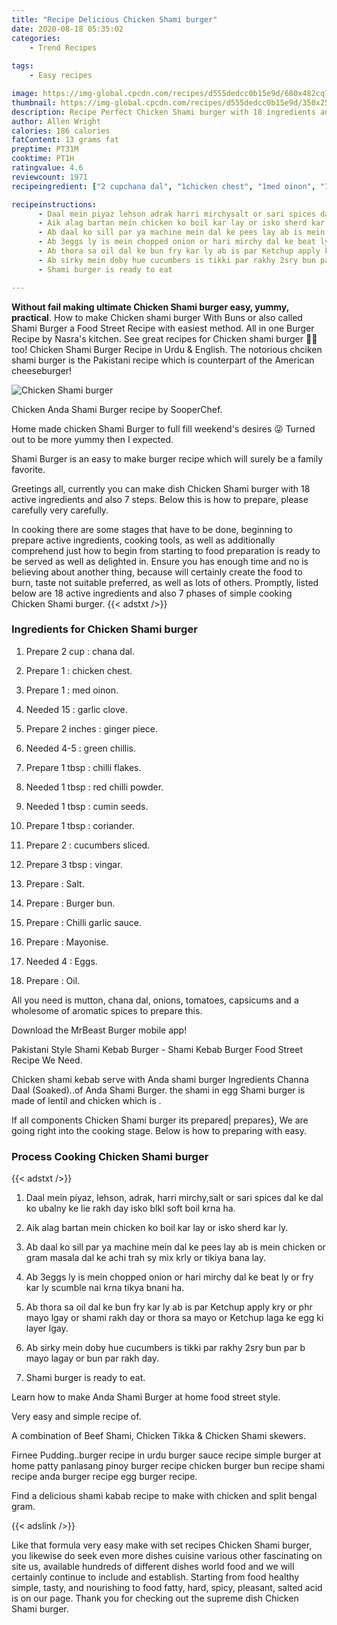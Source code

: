 ```yaml
---
title: "Recipe Delicious Chicken Shami burger"
date: 2020-08-18 05:35:02
categories:
    - Trend Recipes
    
tags:
    - Easy recipes

image: https://img-global.cpcdn.com/recipes/d555dedcc0b15e9d/680x482cq70/chicken-shami-burger-recipe-main-photo.jpg
thumbnail: https://img-global.cpcdn.com/recipes/d555dedcc0b15e9d/350x250cq70/chicken-shami-burger-recipe-main-photo.jpg
description: Recipe Perfect Chicken Shami burger with 18 ingredients and 7 stages of easy cooking.
author: Allen Wright
calories: 186 calories
fatContent: 13 grams fat
preptime: PT31M
cooktime: PT1H
ratingvalue: 4.6
reviewcount: 1971
recipeingredient: ["2 cupchana dal", "1chicken chest", "1med oinon", "15garlic clove", "2 inchesginger piece", "4-5green chillis", "1 tbspchilli flakes", "1 tbspred chilli powder", "1 tbspcumin seeds", "1 tbspcoriander", "2cucumbers sliced", "3 tbspvingar", "Salt", "Burger bun", "Chilli garlic sauce", "Mayonise", "4Eggs", "Oil"]

recipeinstructions: 
      - Daal mein piyaz lehson adrak harri mirchysalt or sari spices dal ke dal ko ubalny ke lie rakh day isko blkl soft boil krna ha 
      - Aik alag bartan mein chicken ko boil kar lay or isko sherd kar ly 
      - Ab daal ko sill par ya machine mein dal ke pees lay ab is mein chicken or gram masala dal ke achi trah sy mix krly or tikiya bana lay 
      - Ab 3eggs ly is mein chopped onion or hari mirchy dal ke beat ly or fry kar ly scumble nai krna tikya bnani ha 
      - Ab thora sa oil dal ke bun fry kar ly ab is par Ketchup apply kry or phr mayo lgay or shami rakh day or thora sa mayo or Ketchup laga ke egg ki layer lgay 
      - Ab sirky mein doby hue cucumbers is tikki par rakhy 2sry bun par b mayo lagay or bun par rakh day 
      - Shami burger is ready to eat

---
```




**Without fail making ultimate Chicken Shami burger easy, yummy, practical**. How to make Chicken shami burger With Buns or also called Shami Burger a Food Street Recipe with easiest method. All in one Burger Recipe by Nasra&#39;s kitchen. See great recipes for Chicken shami burger 🌭🌭 too! Chicken Shami Burger Recipe in Urdu &amp; English. The notorious chciken shami burger is the Pakistani recipe which is counterpart of the American cheeseburger!


![Chicken Shami burger](https://img-global.cpcdn.com/recipes/d555dedcc0b15e9d/680x482cq70/chicken-shami-burger-recipe-main-photo.jpg "Chicken Shami burger")



Chicken Anda Shami Burger recipe by SooperChef.

Home made chicken Shami Burger to full fill weekend&#39;s desires 😜 Turned out to be more yummy then I expected.

Shami Burger is an easy to make burger recipe which will surely be a family favorite.


Greetings all, currently you can make dish Chicken Shami burger with 18 active ingredients and also 7 steps. Below this is how to prepare, please carefully very carefully.

In cooking there are some stages that have to be done, beginning to prepare active ingredients, cooking tools, as well as additionally comprehend just how to begin from starting to food preparation is ready to be served as well as delighted in. Ensure you has enough time and no is believing about another thing, because will certainly create the food to burn, taste not suitable preferred, as well as lots of others. Promptly, listed below are 18 active ingredients and also 7 phases of simple cooking Chicken Shami burger.
{{< adstxt />}}

### Ingredients for Chicken Shami burger


1. Prepare 2 cup : chana dal.

1. Prepare 1 : chicken chest.

1. Prepare 1 : med oinon.

1. Needed 15 : garlic clove.

1. Prepare 2 inches : ginger piece.

1. Needed 4-5 : green chillis.

1. Prepare 1 tbsp : chilli flakes.

1. Needed 1 tbsp : red chilli powder.

1. Needed 1 tbsp : cumin seeds.

1. Prepare 1 tbsp : coriander.

1. Prepare 2 : cucumbers sliced.

1. Prepare 3 tbsp : vingar.

1. Prepare  : Salt.

1. Prepare  : Burger bun.

1. Prepare  : Chilli garlic sauce.

1. Prepare  : Mayonise.

1. Needed 4 : Eggs.

1. Prepare  : Oil.


All you need is mutton, chana dal, onions, tomatoes, capsicums and a wholesome of aromatic spices to prepare this.

Download the MrBeast Burger mobile app!

Pakistani Style Shami Kebab Burger - Shami Kebab Burger Food Street Recipe We Need.

Chicken shami kebab serve with Anda shami burger Ingredients Channa Daal (Soaked)..of Anda Shami Burger. the shami in egg Shami burger is made of lentil and chicken which is .


If all components Chicken Shami burger its prepared| prepares}, We are going right into the cooking stage. Below is how to preparing with easy.

### Process Cooking Chicken Shami burger

{{< adstxt />}}


1. Daal mein piyaz, lehson, adrak, harri mirchy,salt or sari spices dal ke dal ko ubalny ke lie rakh day isko blkl soft boil krna ha.



1. Aik alag bartan mein chicken ko boil kar lay or isko sherd kar ly.



1. Ab daal ko sill par ya machine mein dal ke pees lay ab is mein chicken or gram masala dal ke achi trah sy mix krly or tikiya bana lay.



1. Ab 3eggs ly is mein chopped onion or hari mirchy dal ke beat ly or fry kar ly scumble nai krna tikya bnani ha.



1. Ab thora sa oil dal ke bun fry kar ly ab is par Ketchup apply kry or phr mayo lgay or shami rakh day or thora sa mayo or Ketchup laga ke egg ki layer lgay.



1. Ab sirky mein doby hue cucumbers is tikki par rakhy 2sry bun par b mayo lagay or bun par rakh day.



1. Shami burger is ready to eat.




Learn how to make Anda Shami Burger at home food street style.

Very easy and simple recipe of.

A combination of Beef Shami, Chicken Tikka &amp; Chicken Shami skewers.

Firnee Pudding..burger recipe in urdu burger sauce recipe simple burger at home patty panlasang pinoy burger recipe chicken burger bun recipe shami recipe anda burger recipe egg burger recipe.

Find a delicious shami kabab recipe to make with chicken and split bengal gram.


{{< adslink />}}

Like that formula very easy make with set recipes Chicken Shami burger, you likewise do seek even more dishes cuisine various other fascinating on site us, available hundreds of different dishes world food and we will certainly continue to include and establish. Starting from food healthy simple, tasty, and nourishing to food fatty, hard, spicy, pleasant, salted acid is on our page. Thank you for checking out the supreme dish Chicken Shami burger.
